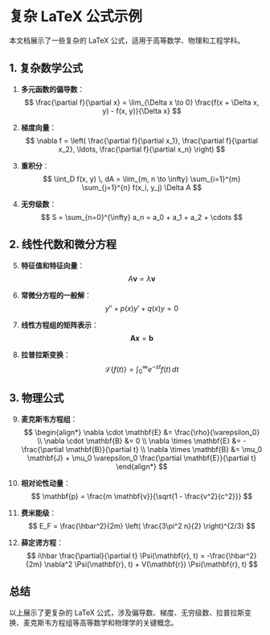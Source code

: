 # 复杂 LaTeX 公式示例

本文档展示了一些复杂的 LaTeX 公式，适用于高等数学、物理和工程学科。

## 1. 复杂数学公式

1. **多元函数的偏导数**：
   $$
   \frac{\partial f}{\partial x} = \lim_{\Delta x \to 0} \frac{f(x + \Delta x, y) - f(x, y)}{\Delta x}
   $$

2. **梯度向量**：
   $$
   \nabla f = \left( \frac{\partial f}{\partial x_1}, \frac{\partial f}{\partial x_2}, \ldots, \frac{\partial f}{\partial x_n} \right)
   $$

3. **重积分**：
   $$
   \iint_D f(x, y) \, dA = \lim_{m, n \to \infty} \sum_{i=1}^{m} \sum_{j=1}^{n} f(x_i, y_j) \Delta A
   $$

4. **无穷级数**：
   $$
   S = \sum_{n=0}^{\infty} a_n = a_0 + a_1 + a_2 + \cdots
   $$

## 2. 线性代数和微分方程

5. **特征值和特征向量**：
   $$
   A \mathbf{v} = \lambda \mathbf{v}
   $$

6. **常微分方程的一般解**：
   $$
   y'' + p(x)y' + q(x)y = 0
   $$

7. **线性方程组的矩阵表示**：
   $$
   \mathbf{Ax} = \mathbf{b}
   $$

8. **拉普拉斯变换**：
   $$
   \mathcal{L}\{f(t)\} = \int_0^{\infty} e^{-st} f(t) \, dt
   $$

## 3. 物理公式

9. **麦克斯韦方程组**：
   $$
   \begin{align*}
   \nabla \cdot \mathbf{E} &= \frac{\rho}{\varepsilon_0} \\
   \nabla \cdot \mathbf{B} &= 0 \\
   \nabla \times \mathbf{E} &= -\frac{\partial \mathbf{B}}{\partial t} \\
   \nabla \times \mathbf{B} &= \mu_0 \mathbf{J} + \mu_0 \varepsilon_0 \frac{\partial \mathbf{E}}{\partial t}
   \end{align*}
   $$

10. **相对论性动量**：
    $$
    \mathbf{p} = \frac{m \mathbf{v}}{\sqrt{1 - \frac{v^2}{c^2}}}
    $$

11. **费米能级**：
    $$
    E_F = \frac{\hbar^2}{2m} \left( \frac{3\pi^2 n}{2} \right)^{2/3}
    $$

12. **薛定谔方程**：
    $$
    i\hbar \frac{\partial}{\partial t} \Psi(\mathbf{r}, t) = -\frac{\hbar^2}{2m} \nabla^2 \Psi(\mathbf{r}, t) + V(\mathbf{r}) \Psi(\mathbf{r}, t)
    $$

## 总结

以上展示了更复杂的 LaTeX 公式，涉及偏导数、梯度、无穷级数、拉普拉斯变换、麦克斯韦方程组等高等数学和物理学的关键概念。
